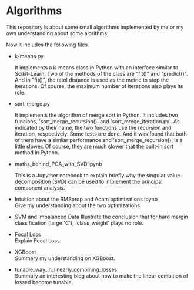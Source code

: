 # Algorithms
This repository is about some small algorithms implemented by me or my own understanding 
about some alorithms.

Now it includes the following files.

- k-means.py

    It implements a k-means class in Python with an interface similar to Scikit-Learn. 
    Two of the methods of the class are "fit()" and "predict()". And in "fit()", the 
    tatol distance is used as the metric to stop the iterations. Of course, the maximum
    number of iterations also plays its role.
    
- sort_merge.py

    It implements the algorithm of merge sort in Python. It includes two funcions, 
    'sort_merge_recursion()' and 'sort_mrege_iteration.py'. As indicated by their name,
    the two functions use the recursion and iteration, respectively. Some tests are done.
    And it was found that both of them have a similar performance and 
    'sort_merge_recursion()' is a little slower. Of course, they are much slower that the
    built-in sort method in Python.

- maths_behind_PCA_with_SVD.ipynb

    This is a Jupyther notebook to explain briefly why the singular value decomposition
    (SVD) can be used to implement the principal component analysis.

- Intuition about the RMSprop and Adam optimizations.ipynb  
  Give my understanding about the two optimizations.

- SVM and Imbalanced Data
  Illustrate the conclusion that for hard margin classification (large 'C'), 'class_weight' plays no role. 

- Focal Loss  
  Explain Focal Loss.

- XGBoost  
  Summary my understanding on XGBoost.

- tunable_way_in_linearly_combining_losses  
  Summary an interesting blog about how to make the linear combition of lossed become tunable.
